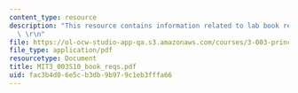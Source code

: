 ```yaml
---
content_type: resource
description: "This resource contains information related to lab book requirements.\
  \ \r\n"
file: https://ol-ocw-studio-app-qa.s3.amazonaws.com/courses/3-003-principles-of-engineering-practice-spring-2010/fac3b4d06e5cb3db9b979c1eb3fffa66_MIT3_003S10_book_reqs.pdf
file_type: application/pdf
resourcetype: Document
title: MIT3_003S10_book_reqs.pdf
uid: fac3b4d0-6e5c-b3db-9b97-9c1eb3fffa66
---
```

